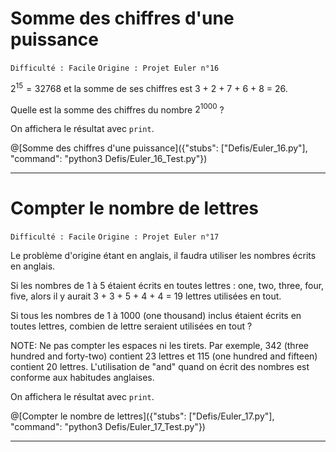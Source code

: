 # Somme des chiffres d'une puissance
`Difficulté : Facile`
`Origine : Projet Euler n°16`

$`2^15 = 32768`$ et la somme de ses chiffres est 3 + 2 + 7 + 6 + 8 = 26.

Quelle est la somme des chiffres du nombre $`2^1000`$ ?

On affichera le résultat avec `print`.

@[Somme des chiffres d'une puissance]({"stubs": ["Defis/Euler_16.py"], "command": "python3 Defis/Euler_16_Test.py"})

---

# Compter le nombre de lettres
`Difficulté : Facile`
`Origine : Projet Euler n°17`

Le problème d'origine étant en anglais, il faudra utiliser les nombres écrits en anglais.

Si les nombres de 1 à 5 étaient écrits en toutes lettres : one, two, three, four, five, alors il y aurait 3 + 3 + 5 + 4 + 4 = 19 lettres utilisées en tout.

Si tous les nombres de 1 à 1000 (one thousand) inclus étaient écrits en toutes lettres, combien de lettre seraient utilisées en tout ?

NOTE: Ne pas compter les espaces ni les tirets. Par exemple, 342 (three hundred and forty-two) contient 23 lettres et 115 (one hundred and fifteen) contient 20 lettres. L'utilisation de "and" quand on écrit des nombres est conforme aux habitudes anglaises.

On affichera le résultat avec `print`.

@[Compter le nombre de lettres]({"stubs": ["Defis/Euler_17.py"], "command": "python3 Defis/Euler_17_Test.py"})

---
